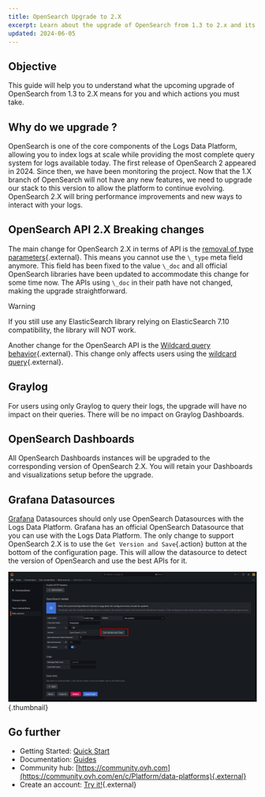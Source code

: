 ```yaml
---
title: OpenSearch Upgrade to 2.X
excerpt: Learn about the upgrade of OpenSearch from 1.3 to 2.x and its impact on the Logs Data Platform
updated: 2024-06-05
---
```


## Objective

This guide will help you to understand what the upcoming upgrade of OpenSearch from 1.3 to 2.X means for you and which actions you must take.

## Why do we upgrade ?

OpenSearch is one of the core components of the Logs Data Platform, allowing you to index logs at scale while providing the most complete query system for logs available today. The first release of OpenSearch 2 appeared in 2024. Since then, we have been monitoring the project. Now that the 1.X branch of OpenSearch will not have any new features, we need to upgrade our stack to this version to allow the platform to continue evolving. OpenSearch 2.X will bring performance improvements and new ways to interact with your logs.

## OpenSearch API 2.X Breaking changes

The main change for OpenSearch 2.X in terms of API is the [removal of type parameters](https://opensearch.org/docs/latest/breaking-changes/#200){.external}. This means you cannot use the `\_type` meta field anymore. This field has been fixed to the value `\_doc` and all official OpenSearch libraries have been updated to accommodate this change for some time now. The APIs using `\_doc` in their path have not changed, making the upgrade straightforward.

> [!warning]
>
> If you still use any ElasticSearch library relying on ElasticSearch 7.10 compatibility, the library will NOT work.
>

Another change for the OpenSearch API is the [Wildcard query behavior](https://opensearch.org/docs/latest/breaking-changes/#250){.external}. This change only affects users using the [wildcard query](https://opensearch.org/docs/latest/query-dsl/term/wildcard/){.external}.

## Graylog

For users using only Graylog to query their logs, the upgrade will have no impact on their queries. There will be no impact on Graylog Dashboards.

## OpenSearch Dashboards

All OpenSearch Dashboards instances will be upgraded to the corresponding version of OpenSearch 2.X. You will retain your Dashboards and visualizations setup before the upgrade.

## Grafana Datasources

[Grafana](/pages/manage_and_operate/observability/logs_data_platform/visualization_grafana) Datasources should only use OpenSearch Datasources with the Logs Data Platform. Grafana has an official OpenSearch Datasource that you can use with the Logs Data Platform. The only change to support OpenSearch 2.X is to use the `Get Version and Save`{.action} button at the bottom of the configuration page. This will allow the datasource to detect the version of OpenSearch and use the best APIs for it.

![grafana](images/grafana-1.png){.thumbnail}

## Go further

- Getting Started: [Quick Start](/pages/manage_and_operate/observability/logs_data_platform/getting_started_quick_start)
- Documentation: [Guides](/products/observability-logs-data-platform)
- Community hub: [https://community.ovh.com](https://community.ovh.com/en/c/Platform/data-platforms){.external}
- Create an account: [Try it!](https://www.ovh.com/fr/order/express/#/express/review?products=~(~(planCode~'logs-account~productId~'logs))){.external}
